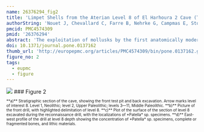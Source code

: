```yaml
---
name: 26376294_fig2
title: 'Limpet Shells from the Aterian Level 8 of El Harhoura 2 Cave (Temara, Morocco): Preservation State of Crossed-Foliated Layers.'
authorString: 'Nouet J, Chevallard C, Farre B, Nehrke G, Campmas E, Stoetzel E, El Hajraoui MA, Nespoulet R.'
pmcid: PMC4574309
pmid: '26376294'
abstract: 'The exploitation of mollusks by the first anatomically modern humans is a central question for archaeologists. This paper focuses on level 8 (dated around ∼ 100 ka BP) of El Harhoura 2 Cave, located along the coastline in the Rabat-Témara region (Morocco). The large quantity of Patella sp. shells found in this level highlights questions regarding their origin and preservation. This study presents an estimation of the preservation status of these shells. We focus here on the diagenetic evolution of both the microstructural patterns and organic components of crossed-foliated shell layers, in order to assess the viability of further investigations based on shell layer minor elements, isotopic or biochemical compositions. The results show that the shells seem to be well conserved, with microstructural patterns preserved down to sub-micrometric scales, and that some organic components are still present in situ. But faint taphonomic degradations affecting both mineral and organic components are nonetheless evidenced, such as the disappearance of organic envelopes surrounding crossed-foliated lamellae, combined with a partial recrystallization of the lamellae. Our results provide a solid case-study of the early stages of the diagenetic evolution of crossed-foliated shell layers. Moreover, they highlight the fact that extreme caution must be taken before using fossil shells for palaeoenvironmental or geochronological reconstructions. Without thorough investigation, the alteration patterns illustrated here would easily have gone unnoticed. However, these degradations are liable to bias any proxy based on the elemental, isotopic or biochemical composition of the shells. This study also provides significant data concerning human subsistence behavior: the presence of notches and the good preservation state of limpet shells (no dissolution/recrystallization, no bioerosion and no abrasion/fragmentation aspects) would attest that limpets were gathered alive with tools by Middle Palaeolithic (Aterian) populations in North Africa for consumption.'
doi: 10.1371/journal.pone.0137162
thumb_url: 'http://europepmc.org/articles/PMC4574309/bin/pone.0137162.g002.gif'
figure_no: 2
tags:
  - eupmc
  - figure
---
```

<img src='http://europepmc.org/articles/PMC4574309/bin/pone.0137162.g002.jpg' style='max-height: 300px'>
### Figure 2
<p style='font-size: 10px;'><title>El Harhoura 2 cave.</title> **a)** Stratigraphic section of the cave, showing the front test pit and back excavation. Arrow marks level of interest 8. Level 1, Neolithic; level 2, Upper Paleolithic; levels 3—11, Middle Paleolithic. **b)** Picture of the front drill, with highlighted delimitation of level 8. **c)** Plot of the surface of the section of level 8 excavated during the reconnaissance drill, with the localizations of *Patella* sp. specimens. **d)** East-west profile of the drill at level 8 depth showing the concentration of *Patella* sp. specimens, complete or fragmented bones, and lithic materials.</p>